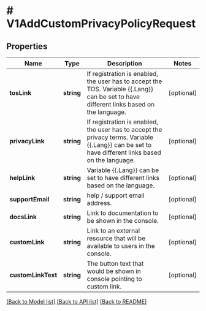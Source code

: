 # # V1AddCustomPrivacyPolicyRequest

## Properties

Name | Type | Description | Notes
------------ | ------------- | ------------- | -------------
**tosLink** | **string** | If registration is enabled, the user has to accept the TOS. Variable {{.Lang}} can be set to have different links based on the language. | [optional]
**privacyLink** | **string** | If registration is enabled, the user has to accept the privacy terms. Variable {{.Lang}} can be set to have different links based on the language. | [optional]
**helpLink** | **string** | Variable {{.Lang}} can be set to have different links based on the language. | [optional]
**supportEmail** | **string** | help / support email address. | [optional]
**docsLink** | **string** | Link to documentation to be shown in the console. | [optional]
**customLink** | **string** | Link to an external resource that will be available to users in the console. | [optional]
**customLinkText** | **string** | The button text that would be shown in console pointing to custom link. | [optional]

[[Back to Model list]](../../README.md#models) [[Back to API list]](../../README.md#endpoints) [[Back to README]](../../README.md)
